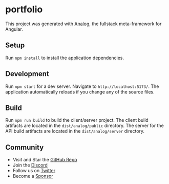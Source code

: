 # portfolio

This project was generated with [Analog](https://analogjs.org), the fullstack meta-framework for Angular.

## Setup

Run `npm install` to install the application dependencies.

## Development

Run `npm start` for a dev server. Navigate to `http://localhost:5173/`. The application automatically reloads if you change any of the source files.

## Build

Run `npm run build` to build the client/server project. The client build artifacts are located in the `dist/analog/public` directory. The server for the API build artifacts are located in the `dist/analog/server` directory.

## Community

- Visit and Star the [GitHub Repo](https://github.com/analogjs/analog)
- Join the [Discord](https://chat.analogjs.org)
- Follow us on [Twitter](https://twitter.com/analogjs)
- Become a [Sponsor](https://github.com/sponsors/brandonroberts)
